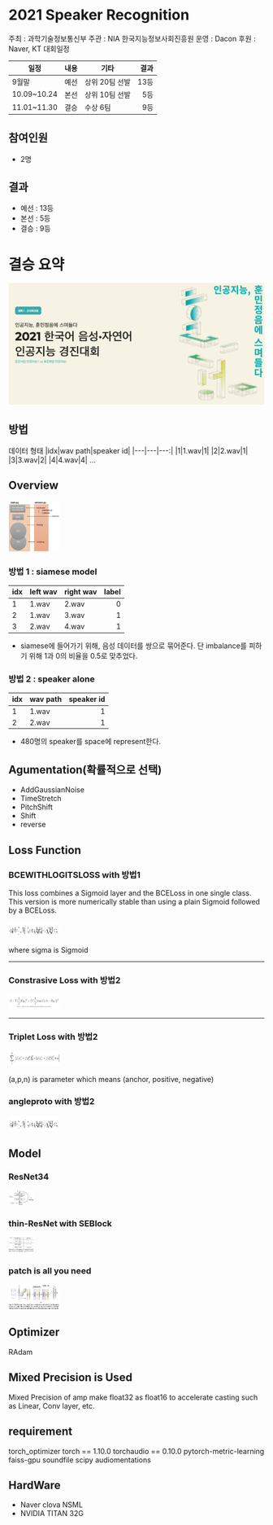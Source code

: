 # 2021 Speaker Recognition

주최 : 과학기술정보통신부
주관 : NIA 한국지능정보사회진흥원
운영 : Dacon
후원 : Naver, KT
대회일정

| 일정        | 내용 | 기타           | 결과 |
| ----------- | ---- | -------------- | ---: |
| 9월말       | 예선 | 상위 20팀 선발 | 13등 |
| 10.09~10.24 | 본선 | 상위 10팀 선발 |  5등 |
| 11.01~11.30 | 결승 | 수상 6팀       |  9등 |

## 참여인원

- 2명

## 결과

- 예선 : 13등
- 본선 : 5등
- 결승 : 9등

# 결승 요약

<img src="./png/1.png"
     sizes="(min-width: 600px) 100px, 50vw">

## 방법

데이터 형태
|idx|wav path|speaker id|
|---|---|---:|
|1|1.wav|1|
|2|2.wav|1|
|3|3.wav|2|
|4|4.wav|4|
...

## Overview

<img src="./png/6.png"
height='100' width ='100'>

### 방법 1 : siamese model

| idx | left wav | right wav | label |
| --- | -------- | --------- | ----: |
| 1   | 1.wav    | 2.wav     |     0 |
| 2   | 1.wav    | 3.wav     |     1 |
| 3   | 2.wav    | 4.wav     |     1 |

- siamese에 들어가기 위해, 음성 데이터를 쌍으로 묶어준다. 단 imbalance를 피하기 위해 1과 0의 비율을 0.5로 맞추었다.

### 방법 2 : speaker alone

| idx | wav path | speaker id |
| --- | -------- | ---------: |
| 1   | 1.wav    |          1 |
| 2   | 2.wav    |          1 |

- 480명의 speaker를 space에 represent한다.

## Agumentation(확률적으로 선택)

- AddGaussianNoise
- TimeStretch
- PitchShift
- Shift
- reverse

## Loss Function

### BCEWITHLOGITSLOSS with 방법1

This loss combines a Sigmoid layer and the BCELoss in one single class. \
This version is more numerically stable than using a plain Sigmoid followed by a BCELoss.

<img src="./png/2.png"
width = '100' height='30'>

where sigma is Sigmoid

---

### Constrasive Loss with 방법2

<img src="./png/7.png"
width = '100' height='30'>

---

### Triplet Loss with 방법2

<img src="./png/8.png"
width = '100' height='30'>

(a,p,n) is parameter which means (anchor, positive, negative)

### angleproto with 방법2

<img src="./png/2.png"
width = '100' height='30'>

## Model

### ResNet34

<img src="./png/3.png"
width = '50' height='30'>

### thin-ResNet with SEBlock

<img src="./png/4.png"
width = '50' height='30'>

### patch is all you need

<img src="./png/5.png"
width = '100' height='50'>

## Optimizer

RAdam

## Mixed Precision is Used

Mixed Precision of amp make float32 as float16 to accelerate casting such as Linear, Conv layer, etc.

## requirement

torch_optimizer
torch == 1.10.0
torchaudio == 0.10.0
pytorch-metric-learning
faiss-gpu
soundfile
scipy
audiomentations

## HardWare

- Naver clova NSML
- NVIDIA TITAN 32G
